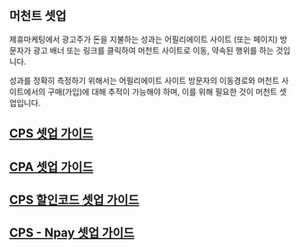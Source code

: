 ## 머천트 셋업

제휴마케팅에서 광고주가 돈을 지불하는 성과는 어필리에이트 사이트 (또는 페이지) 방문자가 광고 배너 또는 링크를 클릭하여 머천트 사이트로 이동, 약속된 행위를 하는 것입니다. 

성과를 정확히 측정하기 위해서는 어필리에이트 사이트 방문자의 이동경로와 머천트 사이트에서의 
구매(가입)에 대해 추적이 가능해야 하며, 이를 위해 필요한 것이 머천트 셋업입니다.

## [CPS 셋업 가이드](https://github.com/linkprice/MerchantSetup/tree/master/CPS)

## [CPA 셋업 가이드](https://github.com/linkprice/MerchantSetup/tree/master/CPA)

## [CPS 할인코드 셋업 가이드](https://github.com/linkprice/MerchantSetup/tree/master/CPS%20-%20Promo%20code)

## [CPS - Npay 셋업 가이드](https://github.com/linkprice/MerchantSetup/blob/master/CPS/README-Npay.md)
